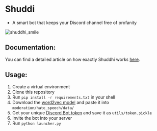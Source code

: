 # Shuddi
- A smart bot that keeps your Discord channel free of profanity

![shuddhi_smile](https://user-images.githubusercontent.com/46783458/116255987-649be680-a790-11eb-9fa8-abafb00d201e.png)

## Documentation:

You can find a detailed article on how exactly Shuddhi works [here](https://yogeshchandrasekharuni.medium.com/shuddi-a-smart-bot-that-keeps-your-discord-channel-free-of-profanity-5c9cbf30641).

## Usage:

1. Create a virtual environment
2. Clone this repository
3. Run ```pip install -r requirements.txt``` in your shell
4. Download the [word2vec model](https://github.com/mmihaltz/word2vec-GoogleNews-vectors) and paste it into ```moderation/hate_speech/data/```
5. Get your unique [Discord Bot token](https://www.writebots.com/discord-bot-token/) and save it as ```utils/token.pickle```
6. Invite the bot into your server
7. Run ```python launcher.py```
